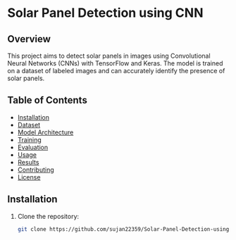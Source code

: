 # Solar Panel Detection using CNN

## Overview
This project aims to detect solar panels in images using Convolutional Neural Networks (CNNs) with TensorFlow and Keras. The model is trained on a dataset of labeled images and can accurately identify the presence of solar panels.

## Table of Contents
- [Installation](#installation)
- [Dataset](#dataset)
- [Model Architecture](#model-architecture)
- [Training](#training)
- [Evaluation](#evaluation)
- [Usage](#usage)
- [Results](#results)
- [Contributing](#contributing)
- [License](#license)

## Installation
1. Clone the repository:
   ```bash
   git clone https://github.com/sujan22359/Solar-Panel-Detection-using-Deep-Learning.git
